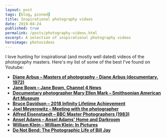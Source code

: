 ```yaml
---
layout: post
tags: [blog, pinned]
title: Inspirational photography videos
date: 2019-04-24
published: true
permalink: /posts/photography-videos.html
excerpt: A selection of inspirational photography videos
heroimage: photovideos
---
```


I love hunting for inspirational (and mostly well dated) videos of the photography masters. Here's my list of some of the best I've found on Youtube:

* **[Diane Arbus – Masters of photography - Diane Arbus (documentary, 1972)](https://youtu.be/Q_0sQI90kYI)**
* **[Jane Bown – Jane Bown, Channel 4 News](https://youtu.be/546OT_ViFdo)**
* **[Documentary photographer Mary Ellen Mark – Smithsonian American Art Museum](https://youtu.be/Mwtw_YYv99Q)**
* **[Bruce Davidson – 2018 Infinity Lifetime Achievement](https://youtu.be/Dt7I8cfyV4Y)**
* **[ Joel Meyerowitz – Meeting with the photographer](https://youtu.be/nO3DvdwgUYw)**
* **[Alfred Eisenstaedt – BBC Master Photographers (1983)](https://youtu.be/xdfOo4yh6c0)**
* **[Ansel Adams – Ansel Adams' Home and Darkroom](https://youtu.be/qZlovMptjyQ)**
* **[William Klein – William Klein: In Pictures](https://youtu.be/7g9IksGqiUM)**
* **[Do Not Bend: The Photographic Life of Bill Jay](https://youtu.be/wd47549knOU)**
